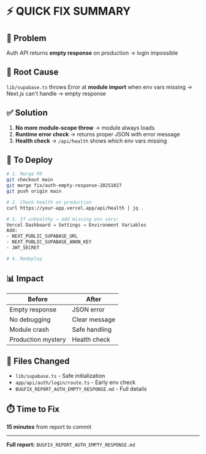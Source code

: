 # ⚡ QUICK FIX SUMMARY

## 🐛 Problem
Auth API returns **empty response** on production → login impossible

## 🎯 Root Cause
`lib/supabase.ts` throws Error at **module import** when env vars missing → Next.js can't handle → empty response

## ✅ Solution
1. **No more module-scope throw** → module always loads
2. **Runtime error check** → returns proper JSON with error message
3. **Health check** → `/api/health` shows which env vars missing

## 🚀 To Deploy
```bash
# 1. Merge PR
git checkout main
git merge fix/auth-empty-response-20251027
git push origin main

# 2. Check health on production
curl https://your-app.vercel.app/api/health | jq .

# 3. If unhealthy → add missing env vars:
Vercel Dashboard → Settings → Environment Variables
Add:
- NEXT_PUBLIC_SUPABASE_URL
- NEXT_PUBLIC_SUPABASE_ANON_KEY
- JWT_SECRET

# 4. Redeploy
```

## 📊 Impact
| Before | After |
|--------|-------|
| Empty response | JSON error |
| No debugging | Clear message |
| Module crash | Safe handling |
| Production mystery | Health check |

## 📄 Files Changed
- `lib/supabase.ts` - Safe initialization
- `app/api/auth/login/route.ts` - Early env check
- `BUGFIX_REPORT_AUTH_EMPTY_RESPONSE.md` - Full details

## ⏱️ Time to Fix
**15 minutes** from report to commit

---

**Full report:** `BUGFIX_REPORT_AUTH_EMPTY_RESPONSE.md`
